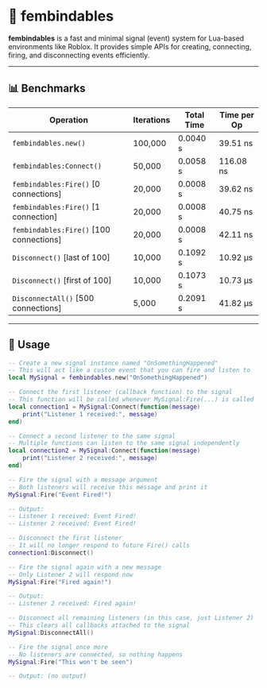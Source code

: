 # 🔗 fembindables

**fembindables** is a fast and minimal signal (event) system for Lua-based environments like Roblox. It provides simple APIs for creating, connecting, firing, and disconnecting events efficiently.

---

## 📊 Benchmarks

| Operation                                | Iterations |   Total Time |  Time per Op |
|-----------------------------------------|------------|---------------|---------------|
| `fembindables.new()`                    | 100,000    | 0.0040 s     | 39.51 ns      |
| `fembindables:Connect()`                | 50,000     | 0.0058 s     | 116.08 ns     |
| `fembindables:Fire()` [0 connections]   | 20,000     | 0.0008 s     | 39.62 ns      |
| `fembindables:Fire()` [1 connection]    | 20,000     | 0.0008 s     | 40.75 ns      |
| `fembindables:Fire()` [100 connections] | 20,000     | 0.0008 s     | 42.11 ns      |
| `Disconnect()` [last of 100]            | 10,000     | 0.1092 s     | 10.92 µs      |
| `Disconnect()` [first of 100]           | 10,000     | 0.1073 s     | 10.73 µs      |
| `DisconnectAll()` [500 connections]     | 5,000      | 0.2091 s     | 41.82 µs      |

---

## 🚀 Usage

```lua
-- Create a new signal instance named "OnSomethingHappened"
-- This will act like a custom event that you can fire and listen to
local MySignal = fembindables.new("OnSomethingHappened")

-- Connect the first listener (callback function) to the signal
-- This function will be called whenever MySignal:Fire(...) is called
local connection1 = MySignal:Connect(function(message)
	print("Listener 1 received:", message)
end)

-- Connect a second listener to the same signal
-- Multiple functions can listen to the same signal independently
local connection2 = MySignal:Connect(function(message)
	print("Listener 2 received:", message)
end)

-- Fire the signal with a message argument
-- Both listeners will receive this message and print it
MySignal:Fire("Event Fired!")

-- Output:
-- Listener 1 received: Event Fired!
-- Listener 2 received: Event Fired!

-- Disconnect the first listener
-- It will no longer respond to future Fire() calls
connection1:Disconnect()

-- Fire the signal again with a new message
-- Only Listener 2 will respond now
MySignal:Fire("Fired again!")

-- Output:
-- Listener 2 received: Fired again!

-- Disconnect all remaining listeners (in this case, just Listener 2)
-- This clears all callbacks attached to the signal
MySignal:DisconnectAll()

-- Fire the signal once more
-- No listeners are connected, so nothing happens
MySignal:Fire("This won't be seen")

-- Output: (no output)
```
